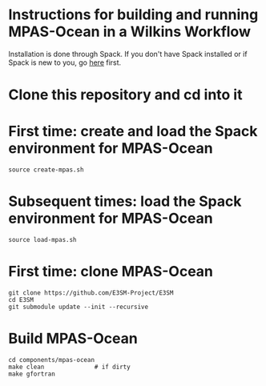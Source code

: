# Instructions for building and running MPAS-Ocean in a Wilkins Workflow

Installation is done through Spack. If you don't have Spack installed or if Spack is new to you, go [here](https://spack.readthedocs.io/en/latest/) first.

# Clone this repository and cd into it

# First time: create and load the Spack environment for MPAS-Ocean

```
source create-mpas.sh
```

# Subsequent times: load the Spack environment for MPAS-Ocean

```
source load-mpas.sh
```

# First time: clone MPAS-Ocean

```
git clone https://github.com/E3SM-Project/E3SM
cd E3SM
git submodule update --init --recursive
```

# Build MPAS-Ocean

```
cd components/mpas-ocean
make clean              # if dirty
make gfortran
```

